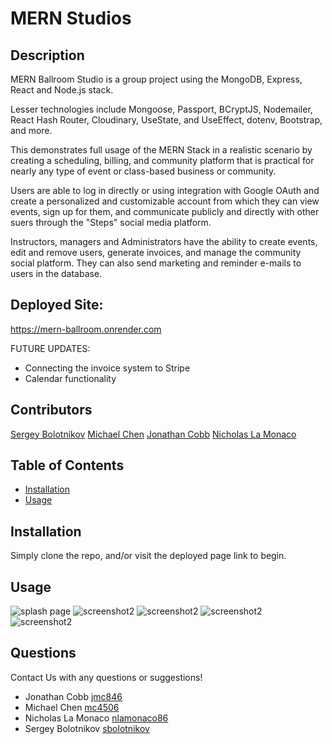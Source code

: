 # MERN Studios

## Description

MERN Ballroom Studio is a group project using the MongoDB, Express, React and Node.js stack. 

Lesser technologies include Mongoose, Passport, BCryptJS, Nodemailer, React Hash Router, Cloudinary, UseState, and UseEffect, dotenv, Bootstrap, and more. 

This demonstrates full usage of the MERN Stack in a realistic scenario by creating a scheduling, billing, and community platform that is practical for nearly any type of event or class-based business or community.

Users are able to log in directly or using integration with Google OAuth  and create a personalized and customizable account from which they can view events, sign up for them, and communicate publicly and directly with other suers through the "Steps" social media platform. 

Instructors, managers and Administrators have the ability to create events, edit and remove users, generate invoices, and manage the community social platform. They can also send marketing and reminder e-mails to users in the database.  

## Deployed Site: 
https://mern-ballroom.onrender.com


FUTURE UPDATES: 
- Connecting the invoice system to Stripe
- Calendar functionality 

## Contributors 
[Sergey Bolotnikov](https://github.com/sbolotnikov)
[Michael Chen](https://github.com/mc4506)
[Jonathan Cobb](https://github.com/jmc846)
[Nicholas La Monaco](https://github.com/nlamonaco86)

## Table of Contents

* [Installation](#installation)
* [Usage](#usage)

## Installation

Simply clone the repo, and/or visit the deployed page link to begin.

## Usage
![splash page](./client/public/assets/screenshot.png) 
![screenshot2](./client/public/assets/screenshot4.png) 
![screenshot2](./client/public/assets/screenshot2.png) 
![screenshot2](./client/public/assets/screenshot3.png) 
![screenshot2](./client/public/assets/screenshot5.png)

## Questions

Contact Us with any questions or suggestions!
 * Jonathan Cobb [jmc846](mailto:jmc846@scarletmail.rutgers.gmail.com)
 * Michael Chen [mc4506](mailto:mike4506@gmail.com)
 * Nicholas La Monaco [nlamonaco86](mailto:nlamonaco86@gmail.com)
 * Sergey Bolotnikov [sbolotnikov](mailto:sbolotnikov@gmail.com)
